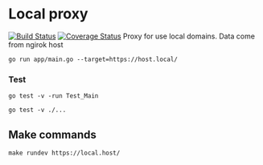 # Local proxy
[![Build Status](https://github.com/nilBora/simple-local-proxy/workflows/Go/badge.svg)](https://github.com/nilBora/simple-local-proxy/actions)
[![Coverage Status](https://coveralls.io/repos/github/nilBora/simple-local-proxy/badge.svg?branch=master)](https://coveralls.io/github/nilBora/simple-local-proxy?branch=master)
Proxy for use local domains. Data come from ngirok host

```
go run app/main.go --target=https://host.local/
```

### Test

`go test -v -run Test_Main`

`go test -v ./...`

## Make commands
```
make rundev https://local.host/
```
